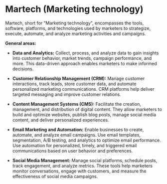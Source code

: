 # Martech (Marketing technology)

Martech, short for "Marketing technology", encompasses the tools, software, platforms, and technologies used by marketers to strategize, execute, automate, and analyze marketing activities and campaigns.

**General areas:**

* **Data and Analytics:** Collect, process, and analyze data to gain insights into customer behavior, market trends, campaign performance, and more. This data-driven approach enables marketers to make informed decisions.

* **Customer Relationship Management (CRM):** Manage customer interactions, track leads, store customer data, and automate personalized marketing communications. CRM platforms help deliver targeted messaging and improve customer relations.

* **Content Management Systems (CMS):** Facilitate the creation, management, and distribution of digital content. They allow marketers to build and optimize websites, publish blog posts, manage social media content, and deliver personalized experiences.

* **Email Marketing and Automation:** Enable businesses to create, automate, and analyze email campaigns. Use email templates, segmentation, A/B testing, and analytics to optimize email performance. Use automation for personalized, timely, and triggered email communications based on user behavior and preferences.

* **Social Media Management:** Manage social platforms, schedule posts, track engagement, and analyze metrics. These tools help marketers monitor conversations, engage with customers, and measure the effectiveness of social media campaigns.
